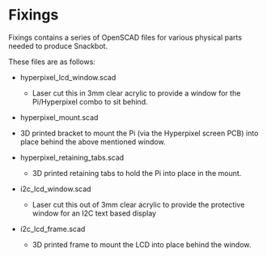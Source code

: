 #  Fixings

Fixings contains a series of OpenSCAD files for various physical parts needed to produce Snackbot.

These files are as follows:

* hyperpixel_lcd_window.scad
  - Laser cut this in 3mm clear acrylic to provide a window for the Pi/Hyperpixel combo to sit behind.

* hyperpixel_mount.scad
 - 3D printed bracket to mount the Pi (via the Hyperpixel screen PCB) into place behind the above mentioned window.

* hyperpixel_retaining_tabs.scad
  - 3D printed retaining tabs to hold the Pi into place in the mount.

* i2c_lcd_window.scad
  - Laser cut this out of 3mm clear acrylic to provide the protective window for an I2C text based display
 
* i2c_lcd_frame.scad
  - 3D printed frame to mount the LCD into place behind the window.
